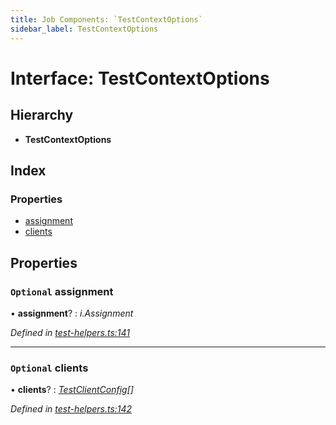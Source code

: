 ```yaml
---
title: Job Components: `TestContextOptions`
sidebar_label: TestContextOptions
---
```


# Interface: TestContextOptions

## Hierarchy

* **TestContextOptions**

## Index

### Properties

* [assignment](testcontextoptions.md#optional-assignment)
* [clients](testcontextoptions.md#optional-clients)

## Properties

### `Optional` assignment

• **assignment**? : *i.Assignment*

*Defined in [test-helpers.ts:141](https://github.com/terascope/teraslice/blob/d8feecc03/packages/job-components/src/test-helpers.ts#L141)*

___

### `Optional` clients

• **clients**? : *[TestClientConfig](testclientconfig.md)[]*

*Defined in [test-helpers.ts:142](https://github.com/terascope/teraslice/blob/d8feecc03/packages/job-components/src/test-helpers.ts#L142)*
